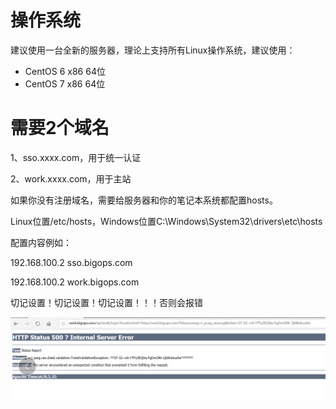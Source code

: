 # 操作系统

建议使用一台全新的服务器，理论上支持所有Linux操作系统，建议使用：

* CentOS 6 x86 64位
* CentOS 7 x86 64位

# 需要2个域名

1、sso.xxxx.com，用于统一认证

2、work.xxxx.com，用于主站

如果你没有注册域名，需要给服务器和你的笔记本系统都配置hosts。

Linux位置/etc/hosts，Windows位置C:\Windows\System32\drivers\etc\hosts

配置内容例如：

192.168.100.2 sso.bigops.com

192.168.100.2 work.bigops.com

切记设置！切记设置！切记设置！！！否则会报错

![](/assets/bug1.png)

